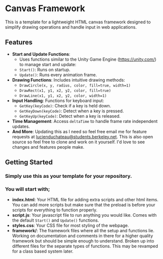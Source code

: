 # Canvas Framework

This is a template for a lightweight HTML canvas framework designed to simplify drawing operations and handle input in web applications.

## Features

- **Start and Update Functions**:
	- Uses functions similar to the Unity Game Engine (https://unity.com/) to manage start and update:
	- `Start()`: Runs on startup.
	- `Update()`: Runs every animation frame.
- **Drawing Functions**: Includes intuitive drawing methods:
  - `DrawCircle(x, y, radius, color, fill=true, width=1)`
  - `DrawRect(x1, y1, x2, y2, color, fill=true)`
  - `DrawLine(x1, y1, x2, y2, color, width=1)`
- **Input Handling**: Functions for keyboard input:
  - `GetKey(keyCode)`: Check if a key is held down.
  - `GetKeyDown(keyCode)`: Detect when a key is pressed.
  - `GetKeyUp(keyCode)`: Detect when a key is released.
- **Time Management**: Access `deltaTime` to handle frame rate independent updates.
- **And More**: Updating this as I need so feel free email me for feature requests at lucienduchateau@students.berkeley.net. This is also open source so feel free to clone and work on it yourself. I'd love to see changes and features people make.

## Getting Started

### Simply use this as your template for your repository.
### You will start with;
- **index.html**: Your HTML file for adding extra scripts and other html items. You can add more scripts but make sure that the preload is before your scripts for everything to function properly.
- **script.js**: Your javascript file to run anything you would like. Comes with the default `Start()` and `Update()` functions.
- **styles.css**: Your CSS file for most styling of the webpage.
- **framework/**: The framework files where all the setup and functions lie. Working on documentation and comments in there for a higher quality framework but should be simple enough to understand. Broken up into different files for the separate types of functions. This may be revamped for a class based system later.
